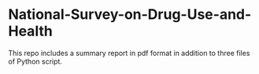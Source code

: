 # National-Survey-on-Drug-Use-and-Health
This repo includes a summary report in pdf format in addition to three files of Python script.

